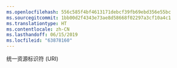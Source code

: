 ```yaml
---
ms.openlocfilehash: 556c585f4bf4613171debcf39fb69ebd356e55bc
ms.sourcegitcommit: 1bb00d2f4343e73ae8d58668f02297a3cf10a4c1
ms.translationtype: HT
ms.contentlocale: zh-CN
ms.lasthandoff: 06/15/2019
ms.locfileid: "63878160"
---
```

统一资源标识符 (URI)